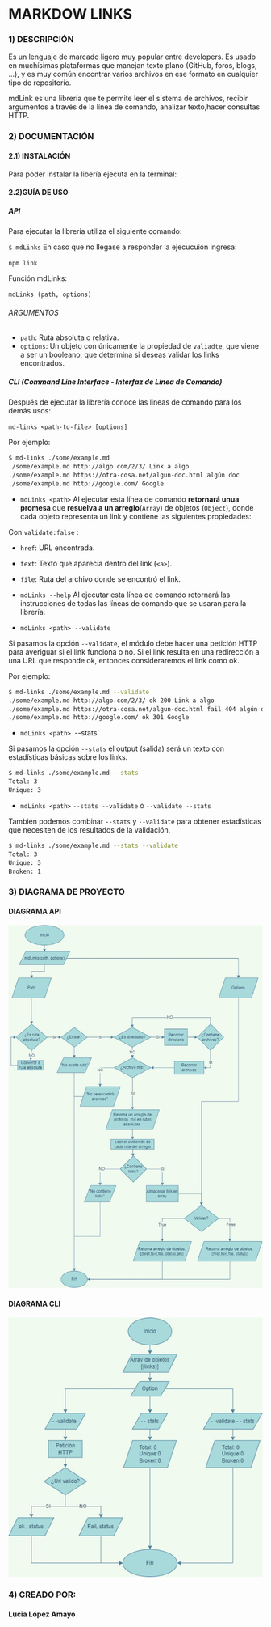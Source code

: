 # MARKDOW LINKS

### 1) DESCRIPCIÓN

Es un lenguaje de marcado ligero muy popular entre developers. Es usado en muchísimas plataformas que
manejan texto plano (GitHub, foros, blogs, ...), y es muy común encontrar varios archivos en ese formato en cualquier tipo de repositorio.

mdLink es una librería que te permite leer el sistema de
archivos, recibir argumentos a través de la línea de comando, analizar texto,hacer consultas HTTP.

### 2) DOCUMENTACIÓN

#### 2.1) INSTALACIÓN 

Para poder instalar la libería ejecuta en la terminal:

#### 2.2)GUÍA DE USO

##### API

Para ejecutar la librería utiliza el siguiente comando:

`$ mdLinks`
En caso que no llegase a responder la ejecucuión ingresa:

`npm link`

Función mdLinks:

`mdLinks (path, options)`

###### ARGUMENTOS
* `path`: Ruta absoluta o relativa.
* `options`: Un objeto con únicamente la propiedad de `valiadte`, que viene a ser un booleano, que determina si deseas validar los links encontrados.

##### CLI (Command Line Interface - Interfaz de Línea de Comando)

Después de ejecutar la librería conoce las lineas de comando para los demás usos:

`md-links <path-to-file> [options]`

Por ejemplo:

```sh
$ md-links ./some/example.md
./some/example.md http://algo.com/2/3/ Link a algo
./some/example.md https://otra-cosa.net/algun-doc.html algún doc
./some/example.md http://google.com/ Google
```

* `mdLinks <path>`
Al ejecutar esta línea de comando **retornará unua promesa** que **resuelva a un arreglo**(`Array`) de objetos (`Object`), donde cada objeto representa un link y contiene las siguientes propiedades:

Con `validate:false` :

* `href`: URL encontrada.
* `text`: Texto que aparecía dentro del link (`<a>`).
* `file`: Ruta del archivo donde se encontró el link.

* `mdLinks --help`
 Al ejecutar esta línea de comando retornará las instrucciones de todas las líneas de comando que se usaran para la librería.

* `mdLinks <path> --validate`

Si pasamos la opción `--validate`, el módulo debe hacer una petición HTTP para
averiguar si el link funciona o no. Si el link resulta en una redirección a una
URL que responde ok, entonces consideraremos el link como ok.

Por ejemplo:

```sh
$ md-links ./some/example.md --validate
./some/example.md http://algo.com/2/3/ ok 200 Link a algo
./some/example.md https://otra-cosa.net/algun-doc.html fail 404 algún doc
./some/example.md http://google.com/ ok 301 Google
```
* `mdLinks <path> `--stats`

Si pasamos la opción `--stats` el output (salida) será un texto con estadísticas
básicas sobre los links.

```sh
$ md-links ./some/example.md --stats
Total: 3
Unique: 3
```
* `mdLinks <path>` `--stats --validate` ó `--validate --stats`

También podemos combinar `--stats` y `--validate` para obtener estadísticas que
necesiten de los resultados de la validación.

```sh
$ md-links ./some/example.md --stats --validate
Total: 3
Unique: 3
Broken: 1
```
### 3) DIAGRAMA DE PROYECTO

#### DIAGRAMA API

![](https://raw.githubusercontent.com/LUCIALOPEZAMAYOL/LIM016-md-links/main/imagenes/diagrama_api.jpg)

#### DIAGRAMA CLI

![](https://raw.githubusercontent.com/LUCIALOPEZAMAYOL/LIM016-md-links/main/imagenes/diagrama_cli.jpg)

### 4) CREADO POR:

#### Lucia López Amayo